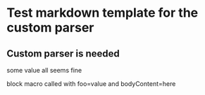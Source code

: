 # Test markdown template for the custom parser




## Custom parser is needed

some value 
  all seems fine


  block macro called with foo=value and bodyContent=here

